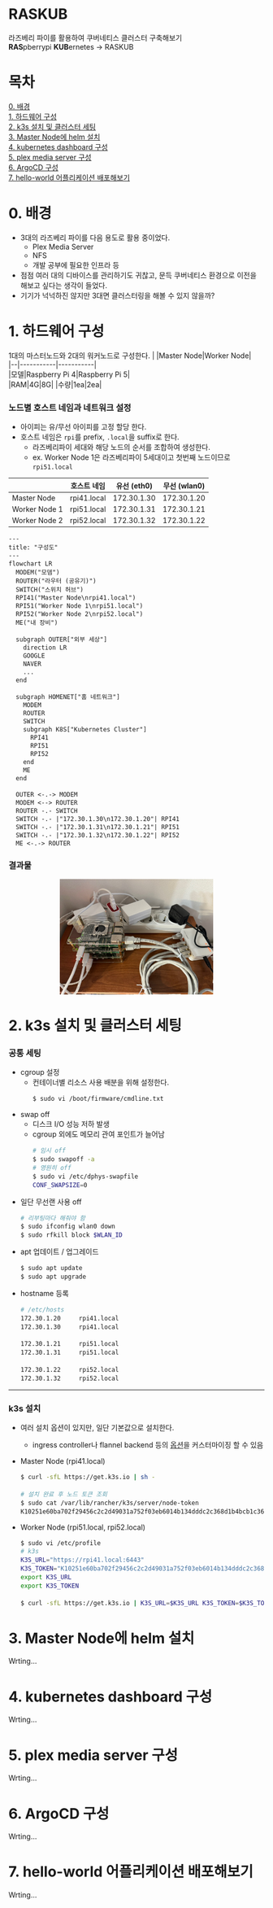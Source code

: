 # RASKUB

라즈베리 파이를 활용하여 쿠버네티스 클러스터 구축해보기  
**RAS**pberrypi **KUB**ernetes &rarr; RASKUB  

# 목차
[0. 배경](#0-배경)  
[1. 하드웨어 구성](#1-하드웨어-구성)  
[2. k3s 설치 및 클러스터 세팅](#2-k3s-설치-및-클러스터-세팅)  
[3. Master Node에 helm 설치](#3-master-node에-helm-설치)  
[4. kubernetes dashboard 구성](#4-kubernetes-dashboard-구성)  
[5. plex media server 구성](#5-plex-media-server-구성)  
[6. ArgoCD 구성](#6-argocd-구성)  
[7. hello-world 어플리케이션 배포해보기](#7-hello-world-어플리케이션-배포해보기)  


# 0. 배경
* 3대의 라즈베리 파이를 다음 용도로 활용 중이었다.
  * Plex Media Server
  * NFS
  * 개발 공부에 필요한 인프라 등
* 점점 여러 대의 디바이스를 관리하기도 귀찮고, 문득 쿠버네티스 환경으로 이전을 해보고 싶다는 생각이 들었다.
* 기기가 넉넉하진 않지만 3대면 클러스터링을 해볼 수 있지 않을까?  
  
  
# 1. 하드웨어 구성
1대의 마스터노드와 2대의 워커노드로 구성한다.
|  |Master Node|Worker Node|  
|--|-----------|-----------|  
|모델|Raspberry Pi 4|Raspberry Pi 5|  
|RAM|4G|8G|
|수량|1ea|2ea|

### 노드별 호스트 네임과 네트워크 설정
* 아이피는 유/무선 아이피를 고정 할당 한다.
* 호스트 네임은 ```rpi```를 prefix, ```.local```을 suffix로 한다.
  * 라즈베리파이 세대와 해당 노드의 순서를 조합하여 생성한다.
  * ex. Worker Node 1은 라즈베리파이 5세대이고 첫번째 노드이므로 ```rpi51.local```

|  |호스트 네임|유선 (eth0)|무선 (wlan0)|
|--|-------|---|---|
|Master Node|rpi41.local|172.30.1.30|172.30.1.20|
|Worker Node 1|rpi51.local|172.30.1.31|172.30.1.21|
|Worker Node 2|rpi52.local|172.30.1.32|172.30.1.22|

```mermaid
---
title: "구성도"
---
flowchart LR
  MODEM("모뎀")
  ROUTER("라우터 (공유기)")
  SWITCH("스위치 허브")
  RPI41("Master Node\nrpi41.local")
  RPI51("Worker Node 1\nrpi51.local")
  RPI52("Worker Node 2\nrpi52.local")
  ME("내 장비")

  subgraph OUTER["외부 세상"]
    direction LR
    GOOGLE
    NAVER
    ...
  end

  subgraph HOMENET["홈 네트워크"]
    MODEM
    ROUTER
    SWITCH
    subgraph K8S["Kubernetes Cluster"]
      RPI41
      RPI51
      RPI52
    end
    ME
  end

  OUTER <-.-> MODEM
  MODEM <--> ROUTER
  ROUTER -.- SWITCH
  SWITCH -.- |"172.30.1.30\n172.30.1.20"| RPI41
  SWITCH -.- |"172.30.1.31\n172.30.1.21"| RPI51
  SWITCH -.- |"172.30.1.32\n172.30.1.22"| RPI52
  ME <-.-> ROUTER
```
  
### 결과물
<img src="./images/hardware/cluster.png" style="display: block; margin: 0 auto" width="60%" title="결과물">  
  
     
# 2. k3s 설치 및 클러스터 세팅
### 공통 세팅
* cgroup 설정
  * 컨테이너별 리소스 사용 배분을 위해 설정한다.
    ```bash
    $ sudo vi /boot/firmware/cmdline.txt
    ```
* swap off
  * 디스크 I/O 성능 저하 발생
  * cgroup 외에도 메모리 관여 포인트가 늘어남
    ```bash
    # 임시 off
    $ sudo swapoff -a
    # 영원히 off
    $ sudo vi /etc/dphys-swapfile
    CONF_SWAPSIZE=0
    ```
* 일단 무선랜 사용 off
  ```bash
  # 리부팅마다 해줘야 함
  $ sudo ifconfig wlan0 down
  $ sudo rfkill block $WLAN_ID
  ```
* apt 업데이트 / 업그레이드
  ```bash
  $ sudo apt update
  $ sudo apt upgrade
  ```
* hostname 등록
  ```bash
  # /etc/hosts
  172.30.1.20     rpi41.local
  172.30.1.30     rpi41.local

  172.30.1.21     rpi51.local
  172.30.1.31     rpi51.local

  172.30.1.22     rpi52.local
  172.30.1.32     rpi52.local
  ```

---
### k3s 설치
* 여러 설치 옵션이 있지만, 일단 기본값으로 설치한다.
  * ingress controller나 flannel backend 등의 [옵션](https://docs.k3s.io/kr/installation/configuration)을 커스터마이징 할 수 있음

* Master Node (rpi41.local)
  ```bash
  $ curl -sfL https://get.k3s.io | sh -

  # 설치 완료 후 노드 토큰 조회
  $ sudo cat /var/lib/rancher/k3s/server/node-token
  K10251e60ba702f29456c2c2d49031a752f03eb6014b134dddc2c368d1b4bcb1c36::server:278c5377975fed99a9c7e142c75602b3
  ```

* Worker Node (rpi51.local, rpi52.local)
  ```bash
  $ sudo vi /etc/profile
  # k3s
  K3S_URL="https://rpi41.local:6443"
  K3S_TOKEN="K10251e60ba702f29456c2c2d49031a752f03eb6014b134dddc2c368d1b4bcb1c36::server:278c5377975fed99a9c7e142c75602b3"
  export K3S_URL
  export K3S_TOKEN

  $ curl -sfL https://get.k3s.io | K3S_URL=$K3S_URL K3S_TOKEN=$K3S_TOKEN sh -
  ```

# 3. Master Node에 helm 설치
Wrting...

# 4. kubernetes dashboard 구성
Wrting...

# 5. plex media server 구성
Wrting...

# 6. ArgoCD 구성
Wrting...

# 7. hello-world 어플리케이션 배포해보기
Wrting...
